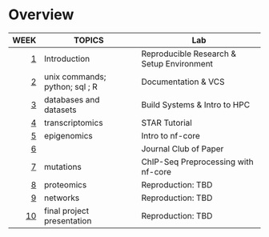 # Overview

|               WEEK | TOPICS                         | Lab                                         |
| -----------------: | ------------------------------ | ------------------------------------------- |
|   [1](./week_1.md) | Introduction                   | Reproducible Research & Setup Environment |
|   [2](./week_2.md) | unix commands; python; sql ; R | Documentation & VCS                         |
|   [3](./week_3.md) | databases and datasets         | Build Systems & Intro to HPC                |
|   [4](./week_4.md) | transcriptomics                | STAR Tutorial                               |
|   [5](./week_5.md) | epigenomics                    | Intro to nf-core                            |
|   [6](./week_6.md) |                                | Journal Club of Paper                       |
|   [7](./week_7.md) | mutations                      | ChIP-Seq Preprocessing with nf-core         |
|   [8](./week_8.md) | proteomics                     | Reproduction: TBD                           |
|   [9](./week_9.md) | networks                       | Reproduction: TBD                           |
| [10](./week_10.md) | final project presentation     | Reproduction: TBD                           |
